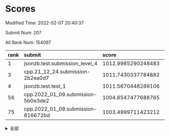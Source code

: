 # Scores

Modified Time: 2022-02-07 20:40:37

Submit Num: 207

All Rank Num: 154097

| rank |               submit               |       score        |       sigma        | pk_num |
| :--- | :--------------------------------- | :----------------- | :----------------- | :----- |
| 1    | jsonzb.test.submission_level_4     | 1012.9985290248483 | 0.783262886711972  | 2976   |
| 3    | cpp.21_12_24.submission-2b2ea0d7   | 1011.7430337784882 | 0.7839188896721688 | 2979   |
| 4    | jsonzb.test.test_1                 | 1011.5670448289106 | 0.7982205109424406 | 2977   |
| 56   | cpp.2022_01_09.submission-5b0e3de2 | 1004.6547477688765 | 0.7128906461383232 | 2978   |
| 75   | cpp.2022_01_09.submission-816672bd | 1003.4999711423212 | 0.724648292855053  | 2977   |


<details>
<summary>全部</summary>

| rank |                 submit                 |       score        |       sigma        | pk_num |
| :--- | :------------------------------------- | :----------------- | :----------------- | :----- |
| 1    | jsonzb.test.submission_level_4         | 1012.9985290248483 | 0.783262886711972  | 2976   |
| 2    | gobigger.level_3.submission_level_3_18 | 1012.1384468012924 | 0.7792069806134043 | 2977   |
| 3    | cpp.21_12_24.submission-2b2ea0d7       | 1011.7430337784882 | 0.7839188896721688 | 2979   |
| 4    | jsonzb.test.test_1                     | 1011.5670448289106 | 0.7982205109424406 | 2977   |
| 5    | gobigger.level_3.submission_level_3_8  | 1011.2683439821643 | 0.7617976430788203 | 2978   |
| 6    | gobigger.level_3.submission_level_3_29 | 1011.2214532803671 | 0.7673972558765515 | 2973   |
| 7    | gobigger.level_3.submission_level_3_30 | 1011.1848725613742 | 0.7795714495104775 | 2974   |
| 8    | gobigger.level_3.submission_level_3_48 | 1010.9751591523082 | 0.7688040504696062 | 2975   |
| 9    | gobigger.level_3.submission_level_3_45 | 1010.6382131340326 | 0.7744408694346868 | 2976   |
| 10   | gobigger.level_3.submission_level_3_23 | 1010.5456239674454 | 0.7641062039209028 | 2979   |
| 11   | gobigger.level_3.submission_level_3_39 | 1010.5224773605861 | 0.7668277295638202 | 2979   |
| 12   | gobigger.level_3.submission_level_3_20 | 1010.5215910560654 | 0.7655845518498099 | 2977   |
| 13   | gobigger.level_3.submission_level_3_22 | 1010.447465569434  | 0.7865716995102255 | 2980   |
| 14   | gobigger.level_3.submission_level_3_37 | 1010.4265624803324 | 0.7654990738788583 | 2978   |
| 15   | gobigger.level_3.submission_level_3_5  | 1010.4016583499465 | 0.7596875361564156 | 2977   |
| 16   | gobigger.level_3.submission_level_3_24 | 1010.3627956306871 | 0.7601147436252378 | 2976   |
| 17   | gobigger.level_3.submission_level_3_4  | 1010.2329067764347 | 0.7583762494112867 | 2978   |
| 18   | gobigger.level_3.submission_level_3_7  | 1010.2281568341466 | 0.7671361624252215 | 2976   |
| 19   | gobigger.level_3.submission_level_3_1  | 1010.225583268666  | 0.7786938415267725 | 2977   |
| 20   | gobigger.level_3.submission_level_3_9  | 1010.2022154804818 | 0.7420570238392028 | 2975   |
| 21   | gobigger.level_3.submission_level_3_40 | 1010.1563650406594 | 0.7481765480832591 | 2981   |
| 22   | gobigger.level_3.submission_level_3_44 | 1010.1241294307549 | 0.7440471508539488 | 2978   |
| 23   | gobigger.level_3.submission_level_3_38 | 1009.9849446985602 | 0.7512224413019125 | 2984   |
| 24   | gobigger.level_3.submission_level_3_26 | 1009.9447276480631 | 0.7606410303434302 | 2975   |
| 25   | gobigger.level_3.submission_level_3_35 | 1009.9440742822244 | 0.7542112977505702 | 2976   |
| 26   | gobigger.level_3.submission_level_3_3  | 1009.8399243280784 | 0.7692599293206464 | 2978   |
| 27   | gobigger.level_3.submission_level_3_0  | 1009.8204265173268 | 0.73672853446162   | 2980   |
| 28   | gobigger.level_3.submission_level_3_31 | 1009.8135515931859 | 0.7716654903987729 | 2983   |
| 29   | gobigger.level_3.submission_level_3_25 | 1009.8044459027014 | 0.7769432665500572 | 2980   |
| 30   | gobigger.level_3.submission_level_3_41 | 1009.7572262017281 | 0.7506126381765877 | 2981   |
| 31   | gobigger.level_3.submission_level_3_36 | 1009.7402110381479 | 0.7621115729070173 | 2977   |
| 32   | gobigger.level_3.submission_level_3_6  | 1009.71830662473   | 0.731395754006727  | 2980   |
| 33   | gobigger.level_3.submission_level_3_19 | 1009.6774247066023 | 0.7660092686646057 | 2979   |
| 34   | gobigger.level_3.submission_level_3_33 | 1009.6634526474112 | 0.7545338720236515 | 2981   |
| 35   | gobigger.level_3.submission_level_3_15 | 1009.6379835313728 | 0.7506785762624478 | 2971   |
| 36   | gobigger.level_3.submission_level_3_49 | 1009.5182582773039 | 0.7508728801422523 | 2977   |
| 37   | gobigger.level_3.submission_level_3_14 | 1009.5089818146344 | 0.7412451882578275 | 2979   |
| 38   | gobigger.level_3.submission_level_3_11 | 1009.50721048086   | 0.750625085104705  | 2977   |
| 39   | gobigger.level_3.submission_level_3_27 | 1009.4451250972855 | 0.7583417260402774 | 2978   |
| 40   | gobigger.level_3.submission_level_3_2  | 1009.4357093218532 | 0.7564136527020333 | 2978   |
| 41   | gobigger.level_3.submission_level_3_32 | 1009.3939383595222 | 0.765330226833594  | 2980   |
| 42   | gobigger.level_3.submission_level_3_13 | 1009.390241422093  | 0.7263139228033506 | 2977   |
| 43   | gobigger.level_3.submission_level_3_16 | 1009.2487083329195 | 0.742744217007082  | 2980   |
| 44   | gobigger.level_3.submission_level_3_34 | 1009.1823266377116 | 0.7528314875077593 | 2978   |
| 45   | gobigger.level_3.submission_level_3_10 | 1009.0838528870923 | 0.7337216867186562 | 2979   |
| 46   | gobigger.level_3.submission_level_3_42 | 1008.8802748410021 | 0.7244869884639353 | 2978   |
| 47   | gobigger.level_3.submission_level_3_47 | 1008.838981189091  | 0.7326857281471134 | 2973   |
| 48   | gobigger.level_3.submission_level_3_46 | 1008.8182153687465 | 0.7464872676919849 | 2975   |
| 49   | gobigger.level_3.submission_level_3_17 | 1008.80892962508   | 0.7345049784559936 | 2977   |
| 50   | gobigger.level_3.submission_level_3_21 | 1008.7486478899754 | 0.7283545797980967 | 2976   |
| 51   | gobigger.level_3.submission_level_3_43 | 1008.6990363811764 | 0.7272110475192932 | 2976   |
| 52   | gobigger.level_3.submission_level_3_28 | 1008.6339541501654 | 0.7409911111035827 | 2977   |
| 53   | gobigger.level_3.submission_level_3_12 | 1007.8707480589471 | 0.742287707026584  | 2977   |
| 54   | gobigger.level_1.submission_level_1_29 | 1004.9095313040089 | 0.7049803080876399 | 2980   |
| 55   | gobigger.level_1.submission_level_1_39 | 1004.8039980257477 | 0.7174734950826308 | 2978   |
| 56   | cpp.2022_01_09.submission-5b0e3de2     | 1004.6547477688765 | 0.7128906461383232 | 2978   |
| 57   | gobigger.level_1.submission_level_1_12 | 1004.579478620241  | 0.7157105019253697 | 2982   |
| 58   | gobigger.level_1.submission_level_1_42 | 1004.3893083539067 | 0.7170313295833513 | 2978   |
| 59   | gobigger.level_1.submission_level_1_21 | 1004.1859885574414 | 0.7142286108652115 | 2978   |
| 60   | gobigger.level_1.submission_level_1_30 | 1004.1365599293897 | 0.7252247747137378 | 2975   |
| 61   | gobigger.level_1.submission_level_1_25 | 1003.9495287367017 | 0.7212630738775716 | 2977   |
| 62   | gobigger.level_1.submission_level_1_2  | 1003.8924875180546 | 0.7232915544968609 | 2978   |
| 63   | gobigger.level_1.submission_level_1_26 | 1003.7868376506904 | 0.715950306424483  | 2980   |
| 64   | gobigger.level_1.submission_level_1_8  | 1003.7506556044672 | 0.7138432499897329 | 2976   |
| 65   | gobigger.level_1.submission_level_1_14 | 1003.7477698498043 | 0.7161302745124126 | 2979   |
| 66   | gobigger.level_1.submission_level_1_7  | 1003.7017987796798 | 0.7191862471119057 | 2983   |
| 67   | gobigger.level_1.submission_level_1_32 | 1003.6527512209536 | 0.7194768213106445 | 2979   |
| 68   | gobigger.level_1.submission_level_1_24 | 1003.6389373439222 | 0.7135294621926662 | 2979   |
| 69   | gobigger.level_1.submission_level_1_34 | 1003.6353351790084 | 0.7096252752855332 | 2983   |
| 70   | gobigger.level_1.submission_level_1_1  | 1003.584048096366  | 0.7274107160758987 | 2978   |
| 71   | gobigger.level_1.submission_level_1_9  | 1003.5486479507654 | 0.7118031168929227 | 2977   |
| 72   | gobigger.level_1.submission_level_1_46 | 1003.5329659049297 | 0.7208559643267574 | 2981   |
| 73   | gobigger.level_1.submission_level_1_27 | 1003.5226373221567 | 0.7046373599390222 | 2980   |
| 74   | gobigger.level_1.submission_level_1_41 | 1003.5040412031922 | 0.7149976344346974 | 2971   |
| 75   | cpp.2022_01_09.submission-816672bd     | 1003.4999711423212 | 0.724648292855053  | 2977   |
| 76   | gobigger.level_1.submission_level_1_13 | 1003.4591836458129 | 0.7021786867853752 | 2978   |
| 77   | gobigger.level_1.submission_level_1_22 | 1003.4221556525036 | 0.7132562860927999 | 2974   |
| 78   | gobigger.level_1.submission_level_1_11 | 1003.4172036053692 | 0.6990256201566992 | 2980   |
| 79   | gobigger.level_1.submission_level_1_6  | 1003.3773839765178 | 0.7042506761175128 | 2979   |
| 80   | gobigger.level_1.submission_level_1_48 | 1003.3694603107324 | 0.7179689498964467 | 2978   |
| 81   | gobigger.level_1.submission_level_1_44 | 1003.3566562759034 | 0.7044143446357038 | 2980   |
| 82   | gobigger.level_1.submission_level_1_4  | 1003.3478597926419 | 0.7213674103569305 | 2981   |
| 83   | gobigger.level_1.submission_level_1_15 | 1003.3342375510477 | 0.7133468072805452 | 2973   |
| 84   | gobigger.level_1.submission_level_1_20 | 1003.2725768743483 | 0.7118452076031191 | 2983   |
| 85   | gobigger.level_1.submission_level_1_36 | 1003.2624567188868 | 0.7140115359734153 | 2976   |
| 86   | gobigger.level_1.submission_level_1_35 | 1003.250707837717  | 0.7227556812818303 | 2975   |
| 87   | gobigger.level_1.submission_level_1_37 | 1003.2249994412621 | 0.7246254996622976 | 2979   |
| 88   | gobigger.level_1.submission_level_1_17 | 1003.188969680461  | 0.7168305742439172 | 2979   |
| 89   | gobigger.level_1.submission_level_1_0  | 1003.1800680314459 | 0.7166048966514738 | 2978   |
| 90   | gobigger.level_1.submission_level_1_23 | 1003.1492145198948 | 0.7124224125032597 | 2980   |
| 91   | gobigger.level_1.submission_level_1_19 | 1003.1286665741834 | 0.7133878181401698 | 2980   |
| 92   | gobigger.level_1.submission_level_1_18 | 1003.0408810123188 | 0.7128808923421065 | 2978   |
| 93   | gobigger.level_1.submission_level_1_5  | 1002.9870194122475 | 0.7206923042011297 | 2980   |
| 94   | gobigger.level_1.submission_level_1_3  | 1002.9869516362652 | 0.7169401283133384 | 2980   |
| 95   | gobigger.level_1.submission_level_1_10 | 1002.830262835862  | 0.7078617921340663 | 2979   |
| 96   | gobigger.level_1.submission_level_1_47 | 1002.7943018822319 | 0.7205835702437047 | 2976   |
| 97   | gobigger.level_1.submission_level_1_33 | 1002.7162426231233 | 0.7077099956218523 | 2977   |
| 98   | gobigger.level_1.submission_level_1_40 | 1002.6744196036152 | 0.7149162120447367 | 2973   |
| 99   | gobigger.level_1.submission_level_1_28 | 1002.6669075045616 | 0.7057074144073073 | 2979   |
| 100  | gobigger.level_1.submission_level_1_45 | 1002.606698518112  | 0.7248309096275843 | 2982   |
| 101  | gobigger.level_1.submission_level_1_38 | 1002.6009973073888 | 0.7205974412407793 | 2975   |
| 102  | gobigger.level_1.submission_level_1_16 | 1002.4191995570959 | 0.7143105624623657 | 2981   |
| 103  | gobigger.level_1.submission_level_1_31 | 1002.3120255421212 | 0.7109245270824445 | 2978   |
| 104  | gobigger.level_1.submission_level_1_49 | 1002.2793534598374 | 0.7100955985583219 | 2979   |
| 105  | gobigger.level_1.submission_level_1_43 | 1001.7514296203277 | 0.7192328980964282 | 2981   |
| 106  | gobigger.random.submission_random_24   | 998.8080219661672  | 0.7068886763142901 | 2978   |
| 107  | gobigger.random.submission_random_41   | 997.9253692300587  | 0.7118234893819653 | 2976   |
| 108  | gobigger.random.submission_random_35   | 997.2567381644626  | 0.7106676605096658 | 2981   |
| 109  | gobigger.random.submission_random_1    | 996.9277939207558  | 0.7117360044097835 | 2975   |
| 110  | gobigger.random.submission_random_8    | 996.9166132554155  | 0.7114694278371418 | 2980   |
| 111  | gobigger.random.submission_random_38   | 996.8783806049814  | 0.6985345889743028 | 2973   |
| 112  | gobigger.random.submission_random_42   | 996.5996904962801  | 0.7157550433912409 | 2977   |
| 113  | gobigger.random.submission_random_20   | 996.5732709921971  | 0.7181628928728493 | 2979   |
| 114  | gobigger.random.submission_random_6    | 996.3938247987891  | 0.7190933417450196 | 2979   |
| 115  | gobigger.random.submission_random_45   | 996.392659417443   | 0.7114377703321025 | 2974   |
| 116  | gobigger.random.submission_random_43   | 996.3810571710285  | 0.7158462274022914 | 2982   |
| 117  | gobigger.random.submission_random_26   | 996.3797221003456  | 0.7135903079880281 | 2978   |
| 118  | gobigger.random.submission_random_21   | 996.3632639974459  | 0.709762488421216  | 2980   |
| 119  | gobigger.random.submission_random_49   | 996.3419953748646  | 0.7122245852360766 | 2974   |
| 120  | gobigger.random.submission_random_15   | 996.2942923503595  | 0.7250231768504258 | 2980   |
| 121  | gobigger.random.submission_random_12   | 996.2661829756357  | 0.71249106278875   | 2978   |
| 122  | gobigger.random.submission_random_44   | 996.2469514569708  | 0.7021975369685938 | 2977   |
| 123  | gobigger.random.submission_random_47   | 996.2468716190277  | 0.7164521452955152 | 2974   |
| 124  | gobigger.random.submission_random_22   | 996.2455790413563  | 0.7053447086791528 | 2978   |
| 125  | gobigger.random.submission_random_36   | 996.2437691470789  | 0.7113254748181571 | 2979   |
| 126  | gobigger.random.submission_random_37   | 996.1882665639963  | 0.6980184977817314 | 2978   |
| 127  | gobigger.random.submission_random_32   | 996.0989925780435  | 0.7173692953510377 | 2983   |
| 128  | gobigger.random.submission_random_28   | 996.0812047894765  | 0.7303851425352738 | 2980   |
| 129  | gobigger.random.submission_random_23   | 996.0423459530729  | 0.7076442768217597 | 2978   |
| 130  | gobigger.random.submission_random_40   | 996.0273826739476  | 0.7130167461768693 | 2984   |
| 131  | gobigger.random.submission_random_48   | 995.996892074138   | 0.6993669005440407 | 2977   |
| 132  | gobigger.random.submission_random_27   | 995.9392431293721  | 0.7249754279694018 | 2974   |
| 133  | gobigger.random.submission_random_39   | 995.9332041862392  | 0.7272255843868898 | 2983   |
| 134  | gobigger.random.submission_random_13   | 995.8664698645129  | 0.7032061196599857 | 2979   |
| 135  | gobigger.random.submission_random_25   | 995.8477133301559  | 0.7154130537896399 | 2978   |
| 136  | gobigger.random.submission_random_0    | 995.8292304327585  | 0.7054291257561833 | 2980   |
| 137  | gobigger.random.submission_random_30   | 995.7685342592117  | 0.7094042198495378 | 2974   |
| 138  | gobigger.random.submission_random_16   | 995.7512386893833  | 0.6923060174201436 | 2977   |
| 139  | gobigger.level_2.submission_level_2_31 | 995.7452723760282  | 0.7119185139468716 | 2979   |
| 140  | gobigger.random.submission_random_29   | 995.6745486400511  | 0.7138630904563602 | 2980   |
| 141  | gobigger.random.submission_random_9    | 995.594517103176   | 0.7204311801505111 | 2975   |
| 142  | gobigger.random.submission_random_5    | 995.5252373096031  | 0.70889334607281   | 2980   |
| 143  | gobigger.random.submission_random_2    | 995.5168962419566  | 0.710605553792497  | 2982   |
| 144  | gobigger.random.submission_random_17   | 995.5037917967443  | 0.7144880125773924 | 2984   |
| 145  | gobigger.random.submission_random_7    | 995.4064675936315  | 0.7305462004561362 | 2974   |
| 146  | gobigger.random.submission_random_31   | 995.365935564422   | 0.6996675536590414 | 2975   |
| 147  | gobigger.random.submission_random_3    | 995.1733955028141  | 0.7159376924105862 | 2975   |
| 148  | gobigger.random.submission_random_34   | 995.0912444572609  | 0.7194958220890987 | 2982   |
| 149  | gobigger.random.submission_random_33   | 995.090054078812   | 0.7376018595252828 | 2976   |
| 150  | gobigger.random.submission_random_10   | 995.0704287026866  | 0.7017570561077782 | 2979   |
| 151  | gobigger.random.submission_random_4    | 994.8352415038324  | 0.7129193371797621 | 2976   |
| 152  | gobigger.random.submission_random_14   | 994.7244243049608  | 0.7038273263617314 | 2977   |
| 153  | gobigger.random.submission_random_46   | 994.6490814952155  | 0.7162925605073568 | 2981   |
| 154  | gobigger.random.submission_random_19   | 994.5865880463418  | 0.7087712544259551 | 2981   |
| 155  | gobigger.random.submission_random_11   | 994.3853139851689  | 0.7412867808434429 | 2979   |
| 156  | gobigger.random.submission_random_18   | 994.3579881271063  | 0.7188881047283314 | 2974   |
| 157  | gobigger.level_2.submission_level_2_33 | 993.7591676239613  | 0.7292919957660906 | 2979   |
| 158  | gobigger.level_2.submission_level_2_23 | 993.3891427255307  | 0.7326944489597884 | 2977   |
| 159  | gobigger.level_2.submission_level_2_1  | 993.3837583277294  | 0.7221452892732021 | 2971   |
| 160  | gobigger.level_2.submission_level_2_5  | 993.3641595946074  | 0.7450612865823694 | 2982   |
| 161  | gobigger.level_2.submission_level_2_10 | 993.3482574292282  | 0.7626547772090395 | 2974   |
| 162  | gobigger.level_2.submission_level_2_14 | 993.3243856129333  | 0.7417029767004841 | 2978   |
| 163  | gobigger.level_2.submission_level_2_26 | 993.3112452829594  | 0.725807894924238  | 2973   |
| 164  | gobigger.level_2.submission_level_2_38 | 993.136876070502   | 0.7303595900329357 | 2975   |
| 165  | gobigger.level_2.submission_level_2_22 | 993.1327058943348  | 0.7474627545797118 | 2977   |
| 166  | gobigger.level_2.submission_level_2_44 | 993.0855889749491  | 0.7233675361454495 | 2980   |
| 167  | gobigger.level_2.submission_level_2_6  | 992.8488721840775  | 0.7457231012978472 | 2971   |
| 168  | gobigger.level_2.submission_level_2_21 | 992.7574369698252  | 0.7366310893450569 | 2977   |
| 169  | gobigger.level_2.submission_level_2_7  | 992.734433293991   | 0.741033104051872  | 2984   |
| 170  | gobigger.level_2.submission_level_2_28 | 992.6853480630707  | 0.74478056184608   | 2979   |
| 171  | gobigger.level_2.submission_level_2_29 | 992.6246632420846  | 0.7415427161519522 | 2975   |
| 172  | gobigger.level_2.submission_level_2_25 | 992.5231071994141  | 0.7443763433725171 | 2973   |
| 173  | gobigger.level_2.submission_level_2_41 | 992.4746200782283  | 0.7362066295665395 | 2973   |
| 174  | gobigger.level_2.submission_level_2_8  | 992.4330447979573  | 0.736557737565432  | 2977   |
| 175  | gobigger.level_2.submission_level_2_27 | 992.372869090006   | 0.7399590829710206 | 2976   |
| 176  | gobigger.level_2.submission_level_2_48 | 992.3709667522699  | 0.7297101126073517 | 2981   |
| 177  | gobigger.level_2.submission_level_2_24 | 992.3207027774854  | 0.7578531737478312 | 2972   |
| 178  | gobigger.level_2.submission_level_2_3  | 992.2226476945159  | 0.7367895502566043 | 2978   |
| 179  | gobigger.level_2.submission_level_2_12 | 992.2040417144821  | 0.7566178272280087 | 2982   |
| 180  | gobigger.level_2.submission_level_2_2  | 992.1258099690244  | 0.7489174877742689 | 2977   |
| 181  | gobigger.level_2.submission_level_2_16 | 992.0002531281351  | 0.7463876021615617 | 2976   |
| 182  | gobigger.level_2.submission_level_2_19 | 991.9849216828961  | 0.7415008158057806 | 2978   |
| 183  | gobigger.level_2.submission_level_2_45 | 991.9037720896758  | 0.7479894050045134 | 2976   |
| 184  | gobigger.level_2.submission_level_2_40 | 991.8737281087199  | 0.766055434058302  | 2978   |
| 185  | gobigger.level_2.submission_level_2_4  | 991.7697228974733  | 0.7484907300752969 | 2978   |
| 186  | gobigger.level_2.submission_level_2_17 | 991.7581007775452  | 0.7499199275984937 | 2974   |
| 187  | gobigger.level_2.submission_level_2_47 | 991.5571595776022  | 0.7652607081572882 | 2974   |
| 188  | gobigger.level_2.submission_level_2_32 | 991.5267241351343  | 0.7533723633060349 | 2975   |
| 189  | gobigger.level_2.submission_level_2_49 | 991.519775078854   | 0.7430581063034506 | 2978   |
| 190  | gobigger.level_2.submission_level_2_35 | 991.4182307743199  | 0.7526541900194623 | 2978   |
| 191  | gobigger.level_2.submission_level_2_9  | 991.3814881548867  | 0.7571101070986487 | 2977   |
| 192  | gobigger.level_2.submission_level_2_36 | 991.3470965265336  | 0.747511238146489  | 2978   |
| 193  | gobigger.level_2.submission_level_2_46 | 991.1693212624062  | 0.7377450801001789 | 2977   |
| 194  | gobigger.level_2.submission_level_2_37 | 991.1614679563685  | 0.7515921185662269 | 2975   |
| 195  | gobigger.level_2.submission_level_2_13 | 991.1473514642968  | 0.7561890378424633 | 2972   |
| 196  | gobigger.level_2.submission_level_2_11 | 991.1403359231114  | 0.7430729123945351 | 2980   |
| 197  | gobigger.level_2.submission_level_2_30 | 991.1380450154425  | 0.7482561546617984 | 2977   |
| 198  | gobigger.level_2.submission_level_2_18 | 991.0139283061958  | 0.7641751965798275 | 2974   |
| 199  | gobigger.level_2.submission_level_2_0  | 990.9795508095547  | 0.7672107652796173 | 2981   |
| 200  | gobigger.level_2.submission_level_2_42 | 990.8594555387897  | 0.7459017132050344 | 2978   |
| 201  | gobigger.level_2.submission_level_2_39 | 990.8438151736975  | 0.7672892169920945 | 2977   |
| 202  | gobigger.level_2.submission_level_2_43 | 990.6746706054925  | 0.7616461786726423 | 2976   |
| 203  | gobigger.level_2.submission_level_2_15 | 990.62993920774    | 0.7707911080077463 | 2978   |
| 204  | gobigger.level_2.submission_level_2_34 | 989.7364538900285  | 0.7731367401733154 | 2977   |
| 205  | gobigger.level_2.submission_level_2_20 | 988.9038348593849  | 0.8062120511564529 | 2975   |
| 206  | gobigger.none.submission_none_0        | 976.2915294341265  | 1.440749389921593  | 2977   |
| 207  | gobigger.none.submission_none_1        | 973.7850034654922  | 1.794944826417575  | 2979   |

</details>
